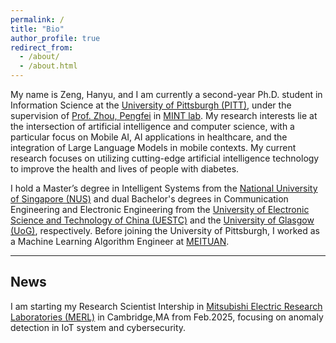```yaml
---
permalink: /
title: "Bio"
author_profile: true
redirect_from: 
  - /about/
  - /about.html
---
```


My name is Zeng, Hanyu, and I am currently a second-year Ph.D. student in Information Science at the [University of Pittsburgh (PITT)](https://www.pitt.edu/), under the supervision of [Prof. Zhou, Pengfei](https://zhoupf.github.io/) in [MINT lab](https://mintpitt.github.io/). My research interests lie at the intersection of artificial intelligence and computer science, with a particular focus on Mobile AI, AI applications in healthcare, and the integration of Large Language Models in mobile contexts. My current research focuses on utilizing cutting-edge artificial intelligence technology to improve the health and lives of people with diabetes.

I hold a Master’s degree in Intelligent Systems from the [National University of Singapore (NUS)](https://nus.edu.sg/) and dual Bachelor's degrees in Communication Engineering and Electronic Engineering from the [University of Electronic Science and Technology of China (UESTC)](https://en.uestc.edu.cn/) and the [University of Glasgow (UoG)](https://www.gla.ac.uk/), respectively. Before joining the University of Pittsburgh, I worked as a Machine Learning Algorithm Engineer at [MEITUAN](https://www.meituan.com/).


---
News
---

I am starting my Research Scientist Intership in [Mitsubishi Electric Research Laboratories (MERL)](https://www.merl.com/) in Cambridge,MA from Feb.2025, focusing on anomaly detection in IoT system and cybersecurity.
